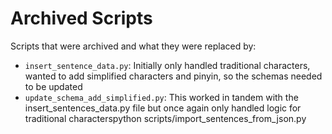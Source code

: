 # Archived Scripts

Scripts that were archived and what they were replaced by:

- `insert_sentence_data.py`: Initially only handled traditional characters, wanted to add simplified characters and pinyin, so the schemas needed to be updated
- `update_schema_add_simplified.py`: This worked in tandem with the insert_sentences_data.py file but once again only handled logic for traditional characterspython scripts/import_sentences_from_json.py
